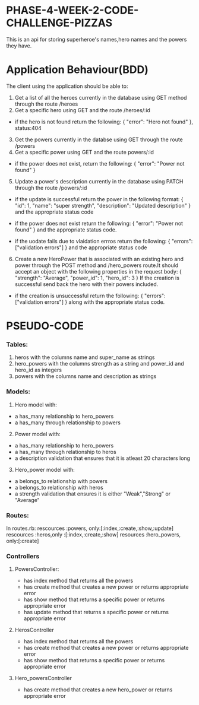 # PHASE-4-WEEK-2-CODE-CHALLENGE-PIZZAS
This is an api for storing superheroe's names,hero names and the powers they have.

# Application Behaviour(BDD)
The client using the application should be able to: 
1. Get a list of all the heroes currently in the database using GET method through the route /heroes
2. Get a specific hero using GET and the route /heroes/:id
- if the hero is not found return the following: 
{   "error": "Hero not found" }, status:404
3. Get the powers currently in the databse
using GET through the route /powers
4. Get a specific power using GET and the route powers/:id
- if the power does not exist, return the following:
{
  "error": "Power not found"
}
5. Update a power's description currently in the database using PATCH through the route /powers/:id
- if the update is successful return the power in the following format: 
{
  "id": 1,
  "name": "super strength",
  "description": "Updated description"
}
and the appropriate status code

- if the power does not exist return the following:
{
  "error": "Power not found"
} and the appropriate status code.

- if the uodate fails due to vlaidation errros return the following:
{
  "errors": ["validation errors"]
} and the appropriate status code

6. Create a new HeroPower that is associated with an existing hero and power through the POST method and /hero_powers route.It should accept an object with the following properties in the request body:
{
  "strength": "Average",
  "power_id": 1,
  "hero_id": 3
}
If the creation is successful send back the hero with their powers included.

- if the creation is unsuccessful return the following:
{
  "errors": ["validation errors"]
} along with the appropriate status code.

# PSEUDO-CODE
### Tables:
1. heros with the columns name and super_name as strings
2. hero_powers with the columns strength as a string and power_id and hero_id as integers
3. powers with the columns name and description as strings

### Models:
1. Hero model with:
- a has_many relationship to hero_powers
- a has_many through relationship to powers

2. Power model with:
- a has_many relationship to hero_powers
- a has_many through relationship to heros
- a description validation that ensures that it is atleast 20 characters long 


3. Hero_power model with:
- a belongs_to relationship with powers
- a belongs_to relationship  with heros
- a strength validation that ensures it is either "Weak","Strong" or "Average"

### Routes: 
In routes.rb:
rescources :powers, only:[:index,:create,:show,:update]
rescources :heros,only :[:index,:create,:show]
resources :hero_powers, only:[:create]

### Controllers
1. PowersController:
   - has index method that returns all the powers
   - has create method that creates a new power or returns appropriate error 
   - has show method that returns a specific power or  returns appropriate error
   - has update method that returns a specific power or returns appropriate error

2. HerosController
   - has index method that returns all the powers
   - has create method that creates a new power or returns appropriate error 
   - has show method that returns a specific power or  returns appropriate error

3. Hero_powersController
    - has create method that creates a new hero_power or returns appropriate error
    





